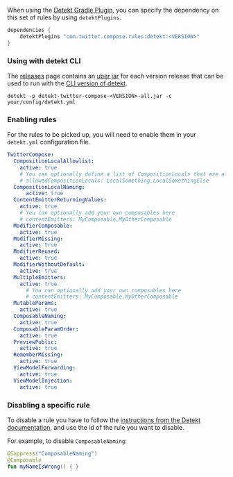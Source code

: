 When using the [Detekt Gradle Plugin](https://detekt.dev/docs/gettingstarted/gradle), you can specify the dependency on this set of rules by using `detektPlugins`.

```groovy
dependencies {
    detektPlugins "com.twitter.compose.rules:detekt:<VERSION>"
}
```

### Using with detekt CLI

The [releases](https://github.com/twitter/compose-rules/releases) page contains an [uber jar](https://stackoverflow.com/questions/11947037/what-is-an-uber-jar) for each version release that can be used to run with the [CLI version of detekt](https://detekt.dev/docs/gettingstarted/cli).

```shell
detekt -p detekt-twitter-compose-<VERSION>-all.jar -c your/config/detekt.yml
```

### Enabling rules

For the rules to be picked up, you will need to enable them in your `detekt.yml` configuration file.

```yaml
TwitterCompose:
  CompositionLocalAllowlist:
    active: true
    # You can optionally define a list of CompositionLocals that are allowed here
    # allowedCompositionLocals: LocalSomething,LocalSomethingElse
  CompositionLocalNaming:
      active: true
  ContentEmitterReturningValues:
    active: true
    # You can optionally add your own composables here
    # contentEmitters: MyComposable,MyOtherComposable
  ModifierComposable:
    active: true
  ModifierMissing:
    active: true
  ModifierReused:
    active: true
  ModifierWithoutDefault:
    active: true
  MultipleEmitters:
    active: true
      # You can optionally add your own composables here
      # contentEmitters: MyComposable,MyOtherComposable
  MutableParams:
    active: true
  ComposableNaming:
    active: true
  ComposableParamOrder:
    active: true
  PreviewPublic:
    active: true
  RememberMissing:
    active: true
  ViewModelForwarding:
    active: true
  ViewModelInjection:
    active: true
```

### Disabling a specific rule

To disable a rule you have to follow the [instructions from the Detekt documentation](https://detekt.dev/docs/introduction/suppressing-rules), and use the id of the rule you want to disable.

For example, to disable `ComposableNaming`:

```kotlin
@Suppress("ComposableNaming")
@Composable
fun myNameIsWrong() { }
```
